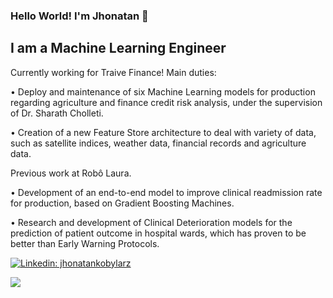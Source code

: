 ### Hello World! I'm Jhonatan 👋
I am a Machine Learning Engineer
-------

Currently working for Traive Finance!
Main duties: 

• Deploy and maintenance of six Machine Learning models for production regarding agriculture and finance credit risk analysis, under the supervision of Dr. Sharath Cholleti.

• Creation of a new Feature Store architecture to deal with variety of data, such as satellite indices, weather data, financial records and agriculture data.

Previous work at Robô Laura.

• Development of an end-to-end model to improve clinical readmission rate for production, based on Gradient Boosting Machines.

• Research and development of Clinical Deterioration models for the prediction of patient outcome in hospital wards, which has proven to be better than Early Warning Protocols.


[![Linkedin: jhonatankobylarz](https://img.shields.io/badge/-Jhonatan-informational?style=flat-square&logo=Linkedin&logoColor=white&link=https://www.linkedin.com/in/jhonatankobylarz/)](https://www.linkedin.com/in/jhonatankobylarz/)

[![](https://github-readme-stats.vercel.app/api/top-langs/?username=Jhonkr&layout=compact)](https://github.com/anuraghazra/github-readme-stats)
